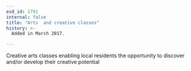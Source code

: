 ```yaml
---
esd_id: 1791
internal: false
title: "Arts  and creative classes"
history: >-
  Added in March 2017.

---
```


Creative arts classes enabling local residents the opportunity to discover and/or develop their creative potential

